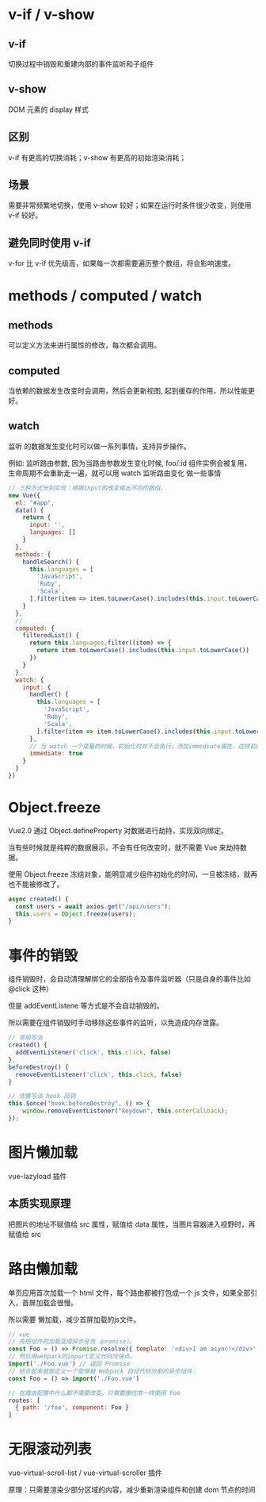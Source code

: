 # v-if / v-show


## v-if 

切换过程中销毁和重建内部的事件监听和子组件


## v-show

DOM 元素的 display 样式


## 区别

v-if 有更高的切换消耗；v-show 有更高的初始渲染消耗；


## 场景

需要非常频繁地切换，使用 v-show 较好；如果在运行时条件很少改变，则使用 v-if 较好。




## 避免同时使用 v-if

v-for 比 v-if 优先级高，如果每一次都需要遍历整个数组，将会影响速度。





# methods / computed / watch

## methods

可以定义方法来进行属性的修改，每次都会调用。


## computed

当依赖的数据发生改变时会调用，然后会更新视图, 起到缓存的作用，所以性能更好。


## watch

监听 的数据发生变化时可以做一系列事情，支持异步操作。

例如: 监听路由参数, 因为当路由参数发生变化时候, foo/:id 组件实例会被复用，生命周期不会重新走一遍，就可以用 watch 监听路由变化 做一些事情

      
```js
// 三种方式分别实现：根据input的改变输出不同的数组。
new Vue({
  el: "#app",
  data() {
    return {
      input: '',
      languages: []
    }
  },
  methods: {
    handleSearch() {
      this.languages = [
        'JavaScript',
        'Ruby',
        'Scala',
      ].filter(item => item.toLowerCase().includes(this.input.toLowerCase()))
    }
  },
  //
  computed: {
    filteredList() {
      return this.languages.filter((item) => {
        return item.toLowerCase().includes(this.input.toLowerCase())
      })
    }
  },
  watch: {
    input: {
      handler() {
        this.languages = [
          'JavaScript',
          'Ruby',
          'Scala',
        ].filter(item => item.toLowerCase().includes(this.input.toLowerCase()))
      },
      // 当 watch 一个变量的时候，初始化时并不会执行，添加immediate属性，这样初始化的时候也会触发
      immediate: true
    }
  }
})
```




# Object.freeze

Vue2.0 通过 Object.defineProperty 对数据进行劫持，实现双向绑定。

当有些时候就是纯粹的数据展示，不会有任何改变时，就不需要 Vue 来劫持数据。

使用 Object.freeze 冻结对象，能明显减少组件初始化的时间，一旦被冻结，就再也不能被修改了。

```js
async created() {
  const users = await axios.get("/api/users");
  this.users = Object.freeze(users);
}
```




# 事件的销毁

组件销毁时，会自动清理解绑它的全部指令及事件监听器（只是自身的事件比如 @click 这种）

但是 addEventListene 等方式是不会自动销毁的。

所以需要在组件销毁时手动移除这些事件的监听，以免造成内存泄露。

```js
// 常规写法
created() {
  addEventListener('click', this.click, false)
},
beforeDestroy() {
  removeEventListener('click', this.click, false)
}

// 优雅写法 hook 回调
this.$once("hook:beforeDestroy", () => {
    window.removeEventListener("keydown", this.enterCallback);
});
```




# 图片懒加载

vue-lazyload 插件

## 本质实现原理

把图片的地址不赋值给 src 属性，赋值给 data 属性，当图片容器进入视野时，再赋值给 src




# 路由懒加载

单页应用首次加载一个 html 文件，每个路由都被打包成一个 js 文件，如果全部引入，首屏加载会很慢。

所以需要 懒加载，减少首屏加载的js文件。

```js
// vue
// 先把组件的加载变成异步任务（promise）。
const Foo = () => Promise.resolve({ template: '<div>I am async!</div>' })
// 然后用webpack的import定义代码分块点。
import('./Foo.vue') // 返回 Promise
// 结合起来就是定义一个能够被 Webpack 自动代码分割的异步组件：
const Foo = () => import('./Foo.vue')

// 在路由配置中什么都不需要改变，只需要像往常一样使用 Foo
routes: [
  { path: '/foo', component: Foo }
]
```



# 无限滚动列表

vue-virtual-scroll-list / vue-virtual-scroller 插件

原理：只需要渲染少部分区域的内容，减少重新渲染组件和创建 dom 节点的时间